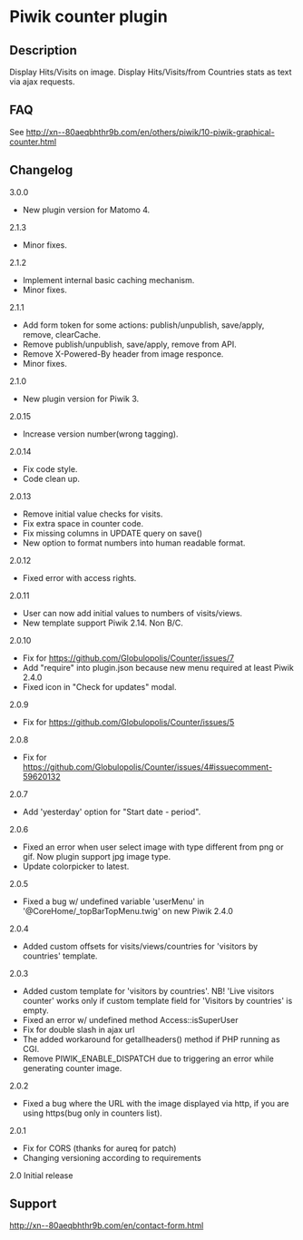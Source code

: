 # Piwik counter plugin

## Description

Display Hits/Visits on image. Display Hits/Visits/from Countries stats as text via ajax requests.

## FAQ

See http://xn--80aeqbhthr9b.com/en/others/piwik/10-piwik-graphical-counter.html

## Changelog
3.0.0
* New plugin version for Matomo 4.

2.1.3
* Minor fixes.

2.1.2
* Implement internal basic caching mechanism.
* Minor fixes.

2.1.1
* Add form token for some actions: publish/unpublish, save/apply, remove, clearCache.
* Remove publish/unpublish, save/apply, remove from API.
* Remove X-Powered-By header from image responce.
* Minor fixes.

2.1.0
* New plugin version for Piwik 3.

2.0.15
* Increase version number(wrong tagging).

2.0.14
* Fix code style.
* Code clean up.

2.0.13
* Remove initial value checks for visits.
* Fix extra space in counter code.
* Fix missing columns in UPDATE query on save()
* New option to format numbers into human readable format.

2.0.12
* Fixed error with access rights.

2.0.11
* User can now add initial values to numbers of visits/views.
* New template support Piwik 2.14. Non B/C.

2.0.10
* Fix for https://github.com/Globulopolis/Counter/issues/7
* Add "require" into plugin.json because new menu required at least Piwik 2.4.0
* Fixed icon in "Check for updates" modal.

2.0.9
* Fix for https://github.com/Globulopolis/Counter/issues/5

2.0.8
* Fix for https://github.com/Globulopolis/Counter/issues/4#issuecomment-59620132

2.0.7
* Add 'yesterday' option for "Start date - period".

2.0.6
* Fixed an error when user select image with type different from png or gif. Now plugin support jpg image type.
* Update colorpicker to latest.

2.0.5
* Fixed a bug w/ undefined variable 'userMenu' in '@CoreHome/_topBarTopMenu.twig' on new Piwik 2.4.0

2.0.4
* Added custom offsets for visits/views/countries for 'visitors by countries' template.

2.0.3
* Added custom template for 'visitors by countries'. NB! 'Live visitors counter' works only if custom template field for 'Visitors by countries' is empty.
* Fixed an error w/ undefined method Access::isSuperUser
* Fix for double slash in ajax url
* The added workaround for getallheaders() method if PHP running as CGI.
* Remove PIWIK_ENABLE_DISPATCH due to triggering an error while generating counter image.

2.0.2
* Fixed a bug where the URL with the image displayed via http, if you are using https(bug only in counters list).

2.0.1
* Fix for CORS (thanks for aureq for patch)
* Changing versioning according to requirements

2.0 Initial release

## Support

http://xn--80aeqbhthr9b.com/en/contact-form.html
